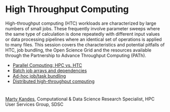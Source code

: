 # High Throughput Computing

High-throughput computing (HTC) workloads are characterized by large numbers of small jobs. These frequently involve parameter sweeps where the same type of calculation is done repeatedly with different input values or data processing pipelines where an identical set of operations is applied to many files. This session covers the characteristics and potential pitfalls of HTC, job bundling, the Open Science Grid and the resources available through the Partnership to Advance Throughput Computing (PATh).

- [Parallel Computing: HPC vs. HTC](PARALLEL.md)
- [Batch job arrays and dependencies](ARRAYS.md)
- [Ad-hoc job/task bundling](BUNDLING.md)
- [Distributed high-throughput computing](DHTC.md)

#

[Marty Kandes](https://github.com/mkandes), Computational & Data Science Research Specialist, HPC User Services Group, SDSC
